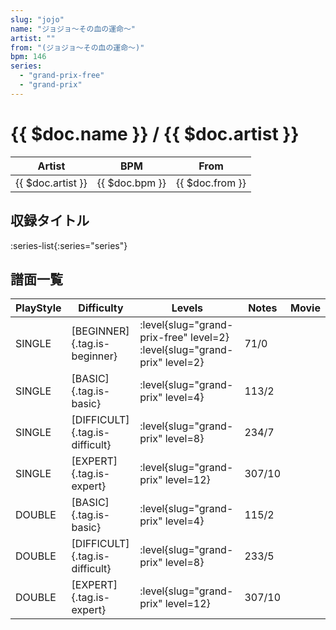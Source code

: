 ```yaml
---
slug: "jojo"
name: "ジョジョ～その血の運命～"
artist: ""
from: "(ジョジョ～その血の運命～)"
bpm: 146
series:
  - "grand-prix-free"
  - "grand-prix"
---
```


# {{ $doc.name }} / {{ $doc.artist }}

|Artist|BPM|From|
|------|---|----|
|{{ $doc.artist }}|{{ $doc.bpm }}|{{ $doc.from }}|

## 収録タイトル

:series-list{:series="series"}

## 譜面一覧

|PlayStyle|Difficulty|Levels|Notes|Movie|
|---------|----------|------|-----|-----|
|SINGLE|[BEGINNER]{.tag.is-beginner}|<div class="field is-grouped is-grouped-multiline"> :level{slug="grand-prix-free" level=2} :level{slug="grand-prix" level=2}</div>|71/0||
|SINGLE|[BASIC]{.tag.is-basic}|<div class="field is-grouped is-grouped-multiline"> :level{slug="grand-prix" level=4}</div>|113/2||
|SINGLE|[DIFFICULT]{.tag.is-difficult}|<div class="field is-grouped is-grouped-multiline"> :level{slug="grand-prix" level=8}</div>|234/7||
|SINGLE|[EXPERT]{.tag.is-expert}|<div class="field is-grouped is-grouped-multiline"> :level{slug="grand-prix" level=12}</div>|307/10||
|DOUBLE|[BASIC]{.tag.is-basic}|<div class="field is-grouped is-grouped-multiline"> :level{slug="grand-prix" level=4}</div>|115/2||
|DOUBLE|[DIFFICULT]{.tag.is-difficult}|<div class="field is-grouped is-grouped-multiline"> :level{slug="grand-prix" level=8}</div>|233/5||
|DOUBLE|[EXPERT]{.tag.is-expert}|<div class="field is-grouped is-grouped-multiline"> :level{slug="grand-prix" level=12}</div>|307/10||
